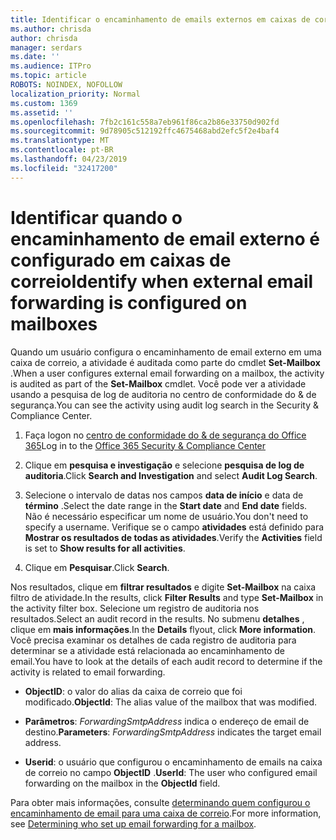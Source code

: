 ```yaml
---
title: Identificar o encaminhamento de emails externos em caixas de correio em logs de auditoria
ms.author: chrisda
author: chrisda
manager: serdars
ms.date: ''
ms.audience: ITPro
ms.topic: article
ROBOTS: NOINDEX, NOFOLLOW
localization_priority: Normal
ms.custom: 1369
ms.assetid: ''
ms.openlocfilehash: 7fb2c161c558a7eb961f86ca2b86e33750d902fd
ms.sourcegitcommit: 9d78905c512192ffc4675468abd2efc5f2e4baf4
ms.translationtype: MT
ms.contentlocale: pt-BR
ms.lasthandoff: 04/23/2019
ms.locfileid: "32417200"
---
```

# <a name="identify-when-external-email-forwarding-is-configured-on-mailboxes"></a><span data-ttu-id="aa07e-102">Identificar quando o encaminhamento de email externo é configurado em caixas de correio</span><span class="sxs-lookup"><span data-stu-id="aa07e-102">Identify when external email forwarding is configured on mailboxes</span></span>

<span data-ttu-id="aa07e-103">Quando um usuário configura o encaminhamento de email externo em uma caixa de correio, a atividade é auditada como parte do cmdlet **Set-Mailbox** .</span><span class="sxs-lookup"><span data-stu-id="aa07e-103">When a user configures external email forwarding on a mailbox, the activity is audited as part of the **Set-Mailbox** cmdlet.</span></span> <span data-ttu-id="aa07e-104">Você pode ver a atividade usando a pesquisa de log de auditoria no centro de conformidade do & de segurança.</span><span class="sxs-lookup"><span data-stu-id="aa07e-104">You can see the activity using audit log search in the Security & Compliance Center.</span></span>

1. <span data-ttu-id="aa07e-105">Faça logon no [centro de conformidade do & de segurança do Office 365](https://protection.office.com/)</span><span class="sxs-lookup"><span data-stu-id="aa07e-105">Log in to the [Office 365 Security & Compliance Center](https://protection.office.com/)</span></span>

2. <span data-ttu-id="aa07e-106">Clique em **pesquisa e investigação** e selecione **pesquisa de log de auditoria**.</span><span class="sxs-lookup"><span data-stu-id="aa07e-106">Click **Search and Investigation** and select **Audit Log Search**.</span></span>

3. <span data-ttu-id="aa07e-107">Selecione o intervalo de datas nos campos **data de início** e data de **término** .</span><span class="sxs-lookup"><span data-stu-id="aa07e-107">Select the date range in the **Start date** and **End date** fields.</span></span> <span data-ttu-id="aa07e-108">Não é necessário especificar um nome de usuário.</span><span class="sxs-lookup"><span data-stu-id="aa07e-108">You don't need to specify a username.</span></span> <span data-ttu-id="aa07e-109">Verifique se o campo **atividades** está definido para **Mostrar os resultados de todas as atividades**.</span><span class="sxs-lookup"><span data-stu-id="aa07e-109">Verify the **Activities** field is set to **Show results for all activities**.</span></span>

4. <span data-ttu-id="aa07e-110">Clique em **Pesquisar**.</span><span class="sxs-lookup"><span data-stu-id="aa07e-110">Click **Search**.</span></span>

<span data-ttu-id="aa07e-111">Nos resultados, clique em **filtrar resultados** e digite **Set-Mailbox** na caixa filtro de atividade.</span><span class="sxs-lookup"><span data-stu-id="aa07e-111">In the results, click **Filter Results** and type **Set-Mailbox** in the activity filter box.</span></span> <span data-ttu-id="aa07e-112">Selecione um registro de auditoria nos resultados.</span><span class="sxs-lookup"><span data-stu-id="aa07e-112">Select an audit record in the results.</span></span> <span data-ttu-id="aa07e-113">No submenu **detalhes** , clique em **mais informações**.</span><span class="sxs-lookup"><span data-stu-id="aa07e-113">In the **Details** flyout, click **More information**.</span></span> <span data-ttu-id="aa07e-114">Você precisa examinar os detalhes de cada registro de auditoria para determinar se a atividade está relacionada ao encaminhamento de email.</span><span class="sxs-lookup"><span data-stu-id="aa07e-114">You have to look at the details of each audit record to determine if the activity is related to email forwarding.</span></span>

- <span data-ttu-id="aa07e-115">**ObjectID**: o valor do alias da caixa de correio que foi modificado.</span><span class="sxs-lookup"><span data-stu-id="aa07e-115">**ObjectId**: The alias value of the mailbox that was modified.</span></span>

- <span data-ttu-id="aa07e-116">**Parâmetros**: _ForwardingSmtpAddress_ indica o endereço de email de destino.</span><span class="sxs-lookup"><span data-stu-id="aa07e-116">**Parameters**: _ForwardingSmtpAddress_ indicates the target email address.</span></span>

- <span data-ttu-id="aa07e-117">**Userid**: o usuário que configurou o encaminhamento de emails na caixa de correio no campo **ObjectID** .</span><span class="sxs-lookup"><span data-stu-id="aa07e-117">**UserId**: The user who configured email forwarding on the mailbox in the **ObjectId** field.</span></span>

<span data-ttu-id="aa07e-118">Para obter mais informações, consulte [determinando quem configurou o encaminhamento de email para uma caixa de correio](https://docs.microsoft.com/office365/securitycompliance/auditing-troubleshooting-scenarios#determining-who-set-up-email-forwarding-for-a-mailbox).</span><span class="sxs-lookup"><span data-stu-id="aa07e-118">For more information, see [Determining who set up email forwarding for a mailbox](https://docs.microsoft.com/office365/securitycompliance/auditing-troubleshooting-scenarios#determining-who-set-up-email-forwarding-for-a-mailbox).</span></span>
